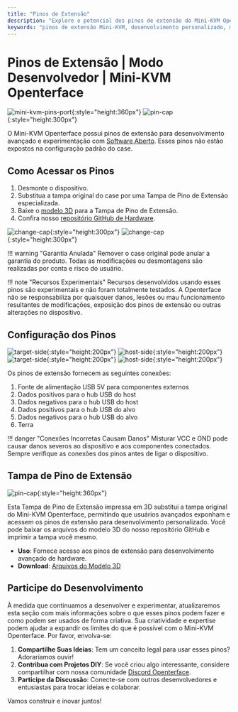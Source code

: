 ```yaml
---
title: "Pinos de Extensão"
description: "Explore o potencial dos pinos de extensão do Mini-KVM Openterface para desenvolvimento de hardware personalizado e projetos de código aberto."
keywords: "pinos de extensão Mini-KVM, desenvolvimento personalizado, modificação de hardware, KVM de código aberto"
---
```


# **Pinos de Extensão** | Modo Desenvolvedor | Mini-KVM Openterface

![mini-kvm-pins-port](https://assets.openterface.com/images/product/mini-kvm-pins-port.webp){:style="height:360px"}
![pin-cap](https://assets.openterface.com/images/product/part/pin-cap.webp){:style="height:300px"}

O Mini-KVM Openterface possui pinos de extensão para desenvolvimento avançado e experimentação com [Software Aberto](/app). Esses pinos não estão expostos na configuração padrão do case.

## Como Acessar os Pinos

1. Desmonte o dispositivo.
2. Substitua a tampa original do case por uma Tampa de Pino de Extensão especializada.
3. Baixe o [modelo 3D](https://github.com/TechxArtisanStudio/Openterface_Mini-KVM_Hardware/tree/main/models) para a Tampa de Pino de Extensão.
4. Confira nosso [repositório GitHub de Hardware](https://github.com/TechxArtisanStudio/Openterface_Mini-KVM_Hardware).

![change-cap](https://assets.openterface.com/images/product/change-cap.svg#only-light){:style="height:300px"}
![change-cap](https://assets.openterface.com/images/product/change-cap_1.svg#only-dark){:style="height:300px"}

!!! warning "Garantia Anulada"
    Remover o case original pode anular a garantia do produto. Todas as modificações ou desmontagens são realizadas por conta e risco do usuário.

!!! note "Recursos Experimentais"
    Recursos desenvolvidos usando esses pinos são experimentais e não foram totalmente testados. A Openterface não se responsabiliza por quaisquer danos, lesões ou mau funcionamento resultantes de modificações, exposição dos pinos de extensão ou outras alterações no dispositivo.

## Configuração dos Pinos

![target-side](https://assets.openterface.com/images/product/extension-pins-1.svg#only-light){:style="height:200px"}
![host-side](https://assets.openterface.com/images/product/extension-pins-2.svg#only-light){:style="height:200px"}
![target-side](https://assets.openterface.com/images/product/extension-pins-1_1.svg#only-dark){:style="height:200px"}
![host-side](https://assets.openterface.com/images/product/extension-pins-2_1.svg#only-dark){:style="height:200px"}

Os pinos de extensão fornecem as seguintes conexões:

1. Fonte de alimentação USB 5V para componentes externos
2. Dados positivos para o hub USB do host
3. Dados negativos para o hub USB do host
4. Dados positivos para o hub USB do alvo
5. Dados negativos para o hub USB do alvo
6. Terra

!!! danger "Conexões Incorretas Causam Danos"
    Misturar VCC e GND pode causar danos severos ao dispositivo e aos componentes conectados. Sempre verifique as conexões dos pinos antes de ligar o dispositivo.

## Tampa de Pino de Extensão

![pin-cap](https://assets.openterface.com/images/product/part/pin-cap.webp){:style="height:360px"}

Esta Tampa de Pino de Extensão impressa em 3D substitui a tampa original do Mini-KVM Openterface, permitindo que usuários avançados exponham e acessem os pinos de extensão para desenvolvimento personalizado. Você pode baixar os arquivos do modelo 3D do nosso repositório GitHub e imprimir a tampa você mesmo.

- **Uso**: Fornece acesso aos pinos de extensão para desenvolvimento avançado de hardware.
- **Download**: [Arquivos do Modelo 3D](https://github.com/TechxArtisanStudio/Openterface_Mini-KVM_Hardware/tree/main/models)

## Participe do Desenvolvimento

À medida que continuamos a desenvolver e experimentar, atualizaremos esta seção com mais informações sobre o que esses pinos podem fazer e como podem ser usados de forma criativa. Sua criatividade e expertise podem ajudar a expandir os limites do que é possível com o Mini-KVM Openterface. Por favor, envolva-se:

1. **Compartilhe Suas Ideias**: Tem um conceito legal para usar esses pinos? Adoraríamos ouvir!
2. **Contribua com Projetos DIY**: Se você criou algo interessante, considere compartilhar com nossa comunidade [Discord Openterface](/discord).
3. **Participe da Discussão**: Conecte-se com outros desenvolvedores e entusiastas para trocar ideias e colaborar.

Vamos construir e inovar juntos!
